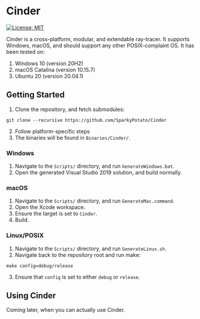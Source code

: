 # Cinder
[![License: MIT](https://img.shields.io/badge/license-MIT-green)](https://opensource.org/licenses/MIT)

Cinder is a cross-platform, modular, and extendable ray-tracer. It supports Windows, macOS,
and should support any other POSIX-complaint OS. It has been tested on:

1. Windows 10 (version 20H2)
2. macOS Catalina (version 10.15.7)
3. Ubuntu 20 (version 20.04.1)

## Getting Started
1. Clone the repository, and fetch submodules:
``` 
git clone --recursive https://github.com/SparkyPotato/Cinder 
```
2. Follow platform-specific steps
3. The binaries will be found in ` Binaries/Cinder/ `.

### Windows
1. Navigate to the ` Scripts/ ` directory, and run ` GenerateWindows.bat `.
2. Open the generated Visual Studio 2019 solution, and build normally.

### macOS
1. Navigate to the ` Scripts/ ` directory, and run ` GenerateMac.command `.
2. Open the Xcode workspace.
3. Ensure the target is set to ` Cinder `.
4. Build.

### Linux/POSIX
1. Navigate to the ` Scripts/ ` directory, and run ` GenerateLinux.sh `.
2. Navigate back to the repository root and run make:
```
make config=debug/release
```
3. Ensure that ` config ` is set to either ` debug ` or ` release `.

## Using Cinder
Coming later, when you can actually use Cinder.
